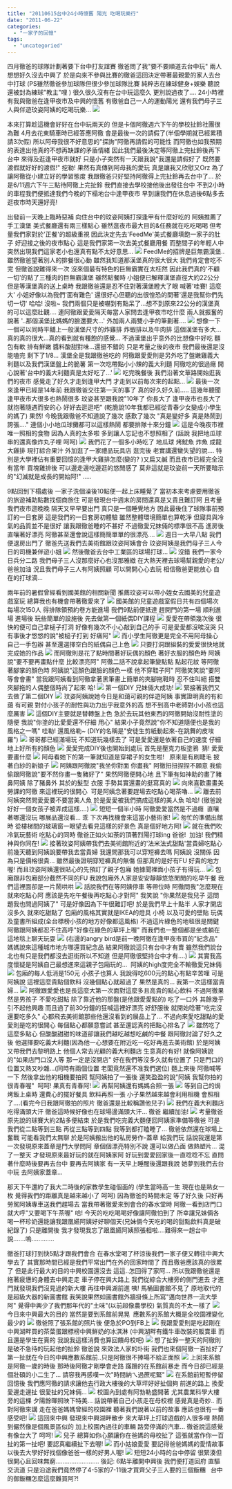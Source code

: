 ```yaml
---
title: "20110615台中24小時懷舊 陽光 吃喝玩樂行"
date: "2011-06-22"
categories: 
  - "一家子的回憶"
tags: 
  - "uncategoried"
---
```


四月徹爸的球隊計劃著要下台中打友誼賽 徹爸問了我"要不要順道去台中玩" 兩人想想好久沒去中興了 於是向來不參與比賽的徹爸這回決定帶著最親愛的家人去台中打球 (PS雖然徹爸參加球隊但很少參加球隊比賽 純粹志在練球健身+娛樂 聽說還被封為練球"教主"哩 ) 很久很久沒有在台中玩這麼久 更別說過夜了.... 24小時裡有我與徹爸在逢甲夜市及中興的懷舊 有徹爸自己一人的運動陽光 還有我們母子三人與伴遊玟姿阿姨的吃喝玩樂... ![](images/5834863006_ce359618f9.jpg)

本來打算趁這機會好好在台中玩兩天的 但是卡個阿徹週六下午的學校扯鈴社團很為難 4月去花東騎車時已經答應阿徹 會是最後一次的請假了(半個學期就已經累積請3次假) 所以阿母我很不好意思的"探詢"阿徹再請假的可能性 而阿徹也如我預期的表達出他真的不想再缺課的矛盾情緒 因此我們最後決定等阿徹上完扯鈴後再下台中 來得及逛逢甲夜市就好 只是小子突然有一天跟我說"我還是請假好了 既然要渡假就好好的渡假!" 挖勒! 果然有真傳到阿母我的愛玩 真是讓我又欣慰又Orz 為了讓阿徹從小建立好的學習態度 我跟徹爸只好堅持阿徹得上完扯鈴再去台中了... 於是6/11週六下午三點待阿徹上完扯鈴 我們直接去學校接他後出發往台中 不到2小時的車程我們便抵達我們今晚的下榻地台中逢甲夜市 早到讓我們在休息過後6點多去逛夜市時天還好亮!

出發前一天晚上臨時惡補 向住台中的玟姿阿姨打探逢甲有什麼好吃的 阿姨推薦了手工漢堡 美式餐廳還有兩三樣點心 雖然逛夜市最大目的&任務就在吃吃喝喝 但考量我們家對於'正餐'的超級重視 因此決定先去'FeedMe'美式餐廳填飽一家子的肚子 好迎接之後的夜市點心 這是我們家第一次去美式餐廳用餐 而整間子的年輕人中突然出現我們這家老小也還真有點不太好意思... ![](images/5834324807_3caab47065.jpg) FeedMe的招牌是巨無霸漢堡.. 雖然徹爸望著別人的排餐很心動 雖然我知道那漢堡真的很大很大 我們肯定會吃不完 但徹爸說難得來一次 沒來個最有特色的巨無霸實在太枉然 因此我們真的'不顧一切'的點了三種肉的巨無霸漢堡 雖然點餐時 小姐便已解釋漢堡直徑大約22公分 但是等漢堡真的送上桌時 我跟徹爸還是忍不住對著漢堡瞪大了眼 喊著'哇賽! 這麼大' 小姐好像以為我們'面有難色' 還很好心但聽的出很惶恐的問著'還是我幫你們先切一切' 哈哈! 沒啦~ 我們兩個只是被嚇到有點呆了...想不到原來22公分的漢堡真的可以這麼壯觀.... 連阿徹跟愛愛隔天每當人家問去逢甲夜市吃什麼 兩人就振奮的說著 '..那個漢堡比媽媽的臉還要大...' 外加兩人兩雙小手的筆劃著.... ![](images/5834876020_282cbf8e27.jpg) 想像一下 一個可以同時平舖上一般漢堡尺寸的炸雞排 炸蝦排以及牛肉排 這個漢堡有多大... 真的真的很大...真的看到就有種飽的感覺... 不過漢堡出乎意外的比想像中好吃 麵包有軟 排有鮮嫩 醬料酸甜對味...還挺不錯的 只是考量之後的夜市 我們最後還是沒能嗑完 剩下了1/8... 漢堡全是我跟徹爸吃的 阿徹跟愛愛則是另外吃了盤嫩雞義大利麵以及我們漢堡盤上的脆薯 第一次吃帶點小小辣的義大利麵 阿徹吃的很過癮 開心說著'台中的義大利麵真是太好吃了...' ![](images/5834324413_5ac40d5afe.jpg) 吃完晚餐後 我們沿著文華路開始逛我們的夜市 感覺走了好久才走到逢甲大門 才走到以前每次來的起點... ![](images/5834875858_293ddf41f9.jpg) 最後一次來逢甲已經是14年前 我跟徹爸交往第一天的事了 真的好久好久前..... 這幾年聽聞逢甲夜市大很多也熱鬧很多 玟姿甚至跟我說"10年了 你長大了 逢甲夜市也長大了 就抱著隨遇而安的心 好好去逛逛吧" (乾脆說10年我都已經從青春少女變成小學生的媽了) 果然! 今晚我跟徹爸不知道說了幾次 感歎了幾次 "真是變好多 真是熱鬧到誇張...." 連個小小地瓜球攤都可以這樣熱鬧 都要排隊十來分鐘 ![](images/5834875342_febe68aefb.jpg) 這是今晚夜市裡唯一照相的食物 因為人真的太多啦 多到讓人忘記也不想照相了 (話說 我把地瓜球串的還真像炸丸子哩 呵呵) ![](images/5834323281_3a7c6a4d8f.jpg) 我們花了一個多小時吃了 地瓜球 烤魷魚 炸魚 成龍大雞排 現打綜合果汁 外加逛了一家禮品玩具店 逛完後 老實講還蠻失望的說.... 特別是大學裡佔有重要回憶的逢甲大雞排怎麼(變的? )又扁又鹹 而且夜市已經完全沒有當年 買塊雞排後 可以邊走邊吃邊逛的悠閒感了 莫非這就是玟姿前一天所要暗示的"幻滅就是成長的開始阿!" .....

9點回到下榻處後 一家子洗個澡後10點便一起上床睡覺了 當初本來考慮要用徹爸的旅遊補助點數找個商旅住 可是發現台中週末的房間還真是又貴且難訂阿 且考量我們夜市逛晚晚 隔天又早早要出門 真只是一個睡覺地方 因此最後住了球隊事前預訂的一日套房 這是我們的一日套房初體驗 雖然整體環境簡單也算乾淨 但寢具與冷氣的品質並不是很好 讓我跟徹爸睡的不甚好 不過徹愛兄妹倆的標準很不高 進房後直嚷著好漂亮 阿徹甚至還會說這樣簡簡單單的很漂亮.... ![](images/5834323085_3124248e2d.jpg) 週日一大早八點 我們便退房出門了 徹爸先送我們去美術館跟玟姿阿姨會合 玟姿阿姨是我們母子三人今日的司機兼伴遊小姐 ![](images/5835533820_04bec401f1.jpg) 然後徹爸去台中工業區的球場打球... ![](images/5834874166_fa5b5b4f16.jpg) 沒錯 我們一家今日兵分二路 我們母子三人沒那麼好心也沒那雅緻 在大熱天裡去球場幫親愛的老公/爸爸加油 況且我們母子三人有阿姨照顧 可以開開心心去玩 相信徹爸更能放心 自在的打球滴...

兩年前的暑假曾經看到國美館的相關新聞 推薦玟姿可以帶小姪女去國美的兒童遊戲室玩 總算我也有機會帶著徹愛來了 ![](images/5835535000_c1e4d467fe.jpg) 國美館的兒童遊戲室假日共有四個場次 每場次150人 得排隊領預約卷方能進場 我們9點前便抵達 趕開門的第一場 順利進場 進場後 玩些簡單的設施後 先去做第一個紙偶DIY課程 ![](images/5834980437_0e27fe44b6.jpg) 愛愛在帶領幾次後 很快的便可自己拿槌子打洞 好像有幾次不小心敲到自己的手 可是愛愛都沒唉沒哭 只有事後才悠悠的說"被槌子打到 好痛阿" ![](images/5834874636_a3a416b5c4.jpg) 而小學生阿徹更是完全不用阿母操心 自己一手包辦 甚至還選擇空白的紙偶自己上色 ![](images/5834874498_cba1704225.jpg) 只要打洞跟組裝的愛愛很快地就完成她的作品 ![](images/5834873328_6fd5e286a7.jpg) 而阿徹則是花了點時間著好玩偶的顏色 著好衣服的顏色時 阿姨說"要不要再畫點什麼 比較漂亮阿" 阿徹二話不說拿起筆變點點 點起花紋 等阿徹著腳掌的顏色時 阿姨說"這顏色跟臉的顏色一樣 他不穿鞋子阿" 阿徹笑笑說"要阿 等會會畫" 當我跟阿姨看到阿徹拿著黑筆畫上簡單的夾腳拖鞋時 忍不住叫絕 搭雙夾腳拖的人偶整個時尚了起來 哈! ![](images/5835534188_e3e47d8649.jpg) 第一個DIY 兄妹倆大成功! ![](images/5834873156_08a9b50121.jpg) 緊接著我們又去做了第二個DIY ![](images/5834872918_057f11bd42.jpg) 玟姿阿姨說她今日是和藹可親的伴遊阿姨 事實證明真的有和藹 有可親 對付小孩子的耐性與功力出乎我意外的高 想不到高中老師對小小孩也這麼厲害 ![](images/5834320643_7935386e3f.jpg) 這個DIY主要就是替轉盤上色 急於去玩其他東西的阿徹開始沒耐性塗的隨便 我說"你塗的比愛愛還不仔細 用心" 結果小子竟然說"你不知道隨便也是我的風格之一嗎" 哇勒! 還風格勒~ (DIY的名稱是"安徒生剪紙動起來-在跳舞的皮埃羅") ![](images/5834980609_f72641a9ba.jpg) 哥哥都已經滿場玩 不知道玩幾樣去了 可是愛愛還是依著自己的速度 仔細地上好所有的顏色 ![](images/5834872384_7b8d0dd9c2.jpg) 愛愛完成DIY後也開始到處玩 首先是壓克力板塗鴉  猜! 愛愛要畫什麼 ![](images/5834871984_1b26eca164.jpg) 阿母看她下的第一筆就知道是穿裙子的女生啦!   原來是有刷睫毛 披著白紗的新娘子 ![](images/5835534018_1407d27042.jpg) 阿姨跟阿徹說"我坐你對面 你畫我" 阿徹扭扭捏捏不願意 我偷偷跟阿徹說"要不然你畫一隻豬好了" 果然阿徹便開心地 且下筆有如神助的畫了豬鼻阿姨 除了豬鼻外 其於的髮型 衣服 手勢其實還畫的挺寫真的 ![](images/5834871620_64efa2a845.jpg) 向來喜歡畫畫美勞課的阿徹 來這裡玩的很開心  可是阿姨念著要趕場去吃點心喝茶嚕... ![](images/5834319423_056da27488.jpg) 離去前 阿姨突然問愛愛要不要當美人魚 於是愛愛被我們搞成這樣的美人魚 哈哈! (徹爸說 好好一個女孩子被弄成這樣....) ![](images/5834319275_82fc81faa9.jpg) 短短一個半小時 阿徹愛愛當然是不過癮  直嚷著哪還沒玩 哪展品還沒看... 乖 下次再找機會來這當小藝術家! ![](images/5834319065_9a8d50c72f.jpg) 匆忙的準備出館時 從樓梯間的玻璃窗一眼望去看見這樣的好景色 真是個好地方阿! ![](images/5834870716_8ea45796bb.jpg) 就在我們吹冷氣玩藝術 吃點心的同時 徹爸正如火如荼的頂著烈陽打球ing 爸爸!  加油! 我們精神與你同在! ![](images/5834318337_e53aa70fcc.jpg) 接著玟姿阿姨帶我們去美術館附近的'法米法式甜點'當貴婦吃點心 前幾天聽到阿姨說要帶我去當貴婦 我還問那我可以穿短褲去嗎 阿姨說 沒關係 因為只是價格很貴... 雖然最後證明穿短褲真的無傷 但那真的是好有FU 好貴的地方喔! 而且玟姿阿姨還很貼心的先預訂了親子包廂 她據聞裡面小孩子有得玩... ![](images/5834981285_c6efbe31d1.jpg) 包廂跟非包廂部分截然不同的FU 我說包廂外人家是安安靜靜悠悠閒閒的吃早午餐 我們這裡面卻是一片鬧哄哄 ![](images/5834869654_8ddd5b4db3.jpg) 話說我們在等阿姨停車 等帶位時 阿徹問我"怎麼現在就來吃點心阿 應該是先吃午餐後再吃點心才對阿" 我笑說 "你果然是我兒子 這問題我也問過阿姨了" 可是好像因為下午很難訂吧! 於是我們早上十點半 人家才開店沒多久 就來吃甜點了 包廂的風格其實就是IKEA的燈具 小椅 以及可愛的壁貼 玩偶及童書所組成(全台標榜小孩的地方好像都這風格) 不過這片綠色的地毯很是關鍵 阿徹跟阿姨都忍不住高呼"好像在綠色的草坪上喔" 而我們也一整個都是坐或躺在這地毯上聊天玩耍 ![](images/5835535494_c0fdf07d80.jpg) (右邊的angry bird是前一晚阿徹在逢甲夜市買的"紀念品" 媽媽說來這種城市地方哪還買紀念品 結果阿徹說這只有台中才有賣 雖然我們說台北也有只是我們都沒去逛街所以不知道 但是阿徹很堅持台中才有....) ![](images/5834316883_ec8ab05d7d.jpg) 其實我高度懷疑是阿姨自己最想進來這親子包廂玩的...  阿姨的high度完全不輸徹愛兄妹倆 ![](images/5834316695_1ff27bdfe8.jpg) 包廂的每人低消是150元 小孩子也算人 我說得吃600元的點心有點辛苦哩 可是阿姨說 這裡這麼貴點個飲料 沒幾個點心就超過了 果然是真的... 我第一次這樣當貴婦... ![](images/5834315691_8c33111798.jpg) 阿徹跟愛愛也是長這麼大第一次面對這麼多且高貴的點心飲料 不過阿徹果然是男孩子 不愛吃甜點 除了靠近他的那盤(是他跟愛愛點的) 吃了一口外 其餘幾乎引不起他興趣 而且過了前30分鐘的狂喊這裡好漂亮 好舒服後 就開始唸著"吃完沒 還要吃多久" 心都飛去美術館那些他還沒看到的展品上了... 不過向來愛吃甜點的愛愛則是吃的很開心 每個點心都願意嘗試 甚至還認真的把點心排名了 ![](images/5834867782_f9b1b7b8c4.jpg) 雖然吃了這麼多點心 但酸酸甜甜的味道卻讓我們越吃越想吃鹹的中餐 跟阿徹討論了好久之後 他選擇要吃義大利麵(因為他一心想要在附近吃一吃好再進去美術館) 於是阿姨又帶我們去黎明路上 他個人常去光顧的義大利麵店 生意真的有好! 就像阿姨說的"如果店門口沒人等 那一定是沒開店" 好在我們等沒多久就有位置了 只是門口的位置又熱又吵雜...(同時有兩個位置 老闆竟然還不准我們選位) 麵上來後 阿徹喊等一下 然後拿出他的相機要拍照 幫阿姨拍了一張後 還笑盈盈的說"阿姨 我幫你拍的很青春喔"  呵呵! 果真有青春阿! ![](images/5834867238_3ea3429e7c.jpg) 再幫阿姨還有媽媽合照一張 ![](images/5834314973_edd9de1e40.jpg) 等到自己的焗烤飯上桌時 還費心的擺好餐具 飲料再照一張 小子果然越來越會利用相機 會照相了....(看完今日我跟阿徹拍的照片 徹爸還是比較稱讚他兒子) ![](images/5834866300_3e347a873b.jpg) 我們在義大利麵店吃得滿頭大汗 徹爸這時候好像也在球場邊滿頭大汗... 徹爸 繼續加油! ![](images/5834314145_308b3dc912.jpg) 考量徹爸原先說的球賽大約2點多便結束 於是我們吃完義大麵便回阿姨家準備等徹爸 可是我們從二點等到三點 再從三點等到四點 我等到都打瞌睡了... 徹爸依然還在球場上奮戰 可能看我們太無聊 於是阿姨搬出他的私房勞作-蓋章 給我們玩 話說我還是第一次發現原來蓋章是門大學問阿 章個個漂亮特別不說 還可以做凸面 做熱塑片... 混了一整天 才發現原來最好玩的就在阿姨家阿 好玩到愛愛回家後一直唸唸不忘 直問著什麼時後要再去台中 要再去阿姨家 有一天早上睡醒後還跟我說 她夢到我們去台中玩 去阿姨家蓋章...

那天下午還約了我大二時後的家教學生碰個面的 (學生當時高一生 現在也是熟女一枚 覺得我們的距離真是越來越小了 呵呵) 因為徹爸的時間未定 等了好久後 只好再勞駕阿姨專車送我們趕場去 當我帶著徹愛來到會合的春水堂時 阿徹一看到店門口就大呼"又要喝下午茶喔" 哈! 今天的吃吃喝喝好像讓阿徹怕到了 所幸讓兄妹倆各喝一杯珍奶還能讓我跟凰嬿阿姨好好聊個天(兄妹倆今天吃的喝的甜點飲料真是破紀錄了) 只是離開後 我才發現我忘了跟凰嬿阿姨照張相啦....難得來一趟台中說.......嗚.............

徹爸打球打到快5點才跟我們會合 在春水堂喝了杯涼後我們一家子便又轉往中興大學去了 其實那時間已經是我們平常出門在外的回家時間了 而且徹爸應該真的很累了 但是此行最大的目的中興校園還沒去 這這..怎回得了家阿... 所以我跟徹爸還是拖著疲憊的身體去中興走走 車子停在興大路上 我們從綜合大樓旁的側門進去 才進門就發現我們沒見過的新大樓 再往中興湖前進 咦! 馬桶圖書館不見了 原地取代的是超級大器的新圖書館 我笑說果然如圖書館外牆掛條上所寫"邁向世界一流大學阿" 覺得中興少了我們那年代的"土味"(以前超像農學校) 氣質真的不太一樣了 ![](images/5834863196_f54dc10465.jpg) 今日來中興最大的目的 當然是要到系館前晃晃  應數系的系館大概是全校園裡變化最少的 ![](images/5834864972_10eee92542.jpg) 徹爸照了張系館的照片後 便急於PO到FB上 ![](images/5834865494_10e13fde96.jpg) 我跟愛愛則是吃起剛在中興湖畔買的茶葉蛋跟標榜中興鮮奶的冰淇淋 (中興湖畔有鐵牛車改裝的販賣車 而且還是學生在賣的 我說我這樣消費也算回饋母校吧) ![](images/5834865318_784bee5e90.jpg) 想了扯鈴一整天的阿徹則是破不急待的玩起他的扯鈴 徹爸說 來效法人家的圤街 我們也來個阿徹一百扯好了 第一扯就在今日的中興應數系館前..只是阿徹很不捧場不給正面照 ![](images/5834312707_4060661267.jpg) 上回來系館是阿徹一歲的時後 那時後阿徹才剛學會走路 蹣跚的在系館前暴走 而今日卻已經是個壯碩的小二生了... 請容我再感嘆一次"時間納ㄟ過蔗呢緊" ![](images/5834312283_c55578aea8.jpg) 在系館前短暫停留回憶後 我們應阿徹的請求讓他去行政大樓後的大草坪好好扯個夠 前進的路上 換愛愛邊走邊扯 很愛扯的兄妹倆... ![](images/5834864164_118ab047e6.jpg) 校園內到處有阿勃勒盛開著 尤其農業科學大樓旁的這棵 夕陽餘暉照映下特美... 話說帶著自己小孩走在母校裡 感覺真是奇妙.. 而對阿徹來講 走在爸爸媽媽曾經的校園裡 聽著我們說著以前的故事 應該也很有一番感受吧! ![](images/5834863808_81d7d83dce.jpg) 這回來中興 發現來中興湖畔散步 來大草坪上打球遊戲的人很多哩 熱鬧到儼然像是個風景區似的 加上校園內過往的車輛 路旁停滿的汽車... 徹爸說這感覺有像台大了 呵呵! ![](images/5834863006_ce359618f9.jpg) 兒子 總算如你心願讓你在爸媽的母校扯了 這張就當作你一百扯的第一扯吧! 要認真繼續扯下去喔! ![](images/5834862096_83e87f8abf.jpg) 而小姑娘愛愛 要記得爸爸媽媽的愛情故事 以後去大學好好找個像爸爸一樣的好男人喔! ![](images/5834862766_df4c7e02f9.jpg) 短短24小時的台中停留 很緊湊但很開心且回味無窮......................... 後記: 6點半離開中興後 我們便打道回府 直驅交流道 只是沿途我們竟然停了4-5家的7-11後才買齊父子三人要的三個飯糰   台中的御飯糰怎麼這麼難買阿?!
